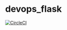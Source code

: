 # devops_flask


[![CircleCI](https://dl.circleci.com/status-badge/img/gh/danrhjones/devops_flask/tree/main.svg?style=svg)](https://dl.circleci.com/status-badge/redirect/gh/danrhjones/devops_flask/tree/main)